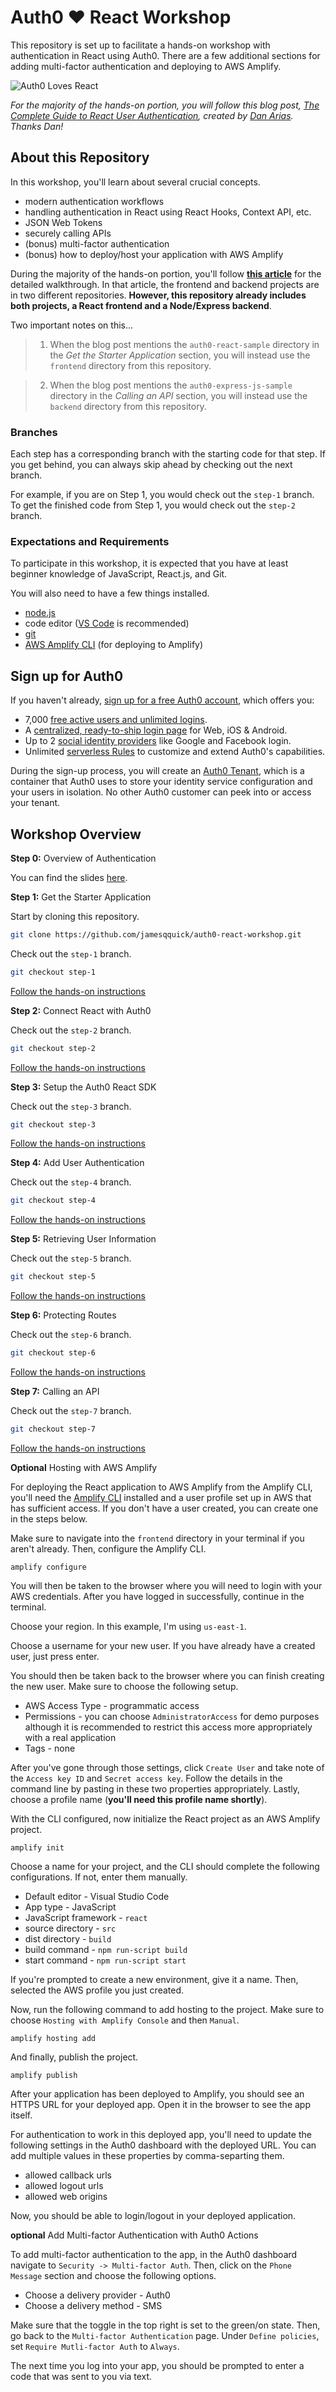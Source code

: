 # Auth0 ♥️ React Workshop

This repository is set up to facilitate a hands-on workshop with authentication in React using Auth0. There are a few additional sections for adding multi-factor authentication and deploying to AWS Amplify.

![Auth0 Loves React](./images/auth0-react.jpg)

_For the majority of the hands-on portion, you will follow this blog post, [The Complete Guide to React User Authentication](https://auth0.com/blog/complete-guide-to-react-user-authentication/), created by [Dan Arias](https://auth0.com/blog/authors/dan-arias/). Thanks Dan!_

## About this Repository

In this workshop, you'll learn about several crucial concepts.

-   modern authentication workflows
-   handling authentication in React using React Hooks, Context API, etc.
-   JSON Web Tokens
-   securely calling APIs
-   (bonus) multi-factor authentication
-   (bonus) how to deploy/host your application with AWS Amplify

During the majority of the hands-on portion, you'll follow **[this article](https://auth0.com/blog/complete-guide-to-react-user-authentication/)** for the detailed walkthrough. In that article, the frontend and backend projects are in two different repositories. **However, this repository already includes both projects, a React frontend and a Node/Express backend**.

Two important notes on this...

> 1. When the blog post mentions the `auth0-react-sample` directory in the _Get the Starter Application_ section, you will instead use the `frontend` directory from this repository.

> 2. When the blog post mentions the `auth0-express-js-sample` directory in the _Calling an API_ section, you will instead use the `backend` directory from this repository.

### Branches

Each step has a corresponding branch with the starting code for that step. If you get behind, you can always skip ahead by checking out the next branch.

For example, if you are on Step 1, you would check out the `step-1` branch. To get the finished code from Step 1, you would check out the `step-2` branch.

### Expectations and Requirements

To participate in this workshop, it is expected that you have at least beginner knowledge of JavaScript, React.js, and Git.

You will also need to have a few things installed.

-   [node.js](https://nodejs.org/en/download/)
-   code editor ([VS Code](https://code.visualstudio.com/) is recommended)
-   [git](https://git-scm.com/book/en/v2/Getting-Started-Installing-Git/)
-   [AWS Amplify CLI](https://docs.amplify.aws/cli) (for deploying to Amplify)

## Sign up for Auth0

If you haven't already, [sign up for a free Auth0 account](https://a0.to/react-workshop-signup), which offers you:

-   7,000 [free active users and unlimited logins](https://auth0.com/pricing/).
-   A [centralized, ready-to-ship login page](https://auth0.com/universal-login) for Web, iOS & Android.
-   Up to 2 [social identity providers](https://auth0.com/docs/connections/identity-providers-social) like Google and Facebook login.
-   Unlimited [serverless Rules](https://auth0.com/docs/rules/current) to customize and extend Auth0's capabilities.

During the sign-up process, you will create an [Auth0 Tenant](https://auth0.com/docs/getting-started/the-basics#account-and-tenants), which is a container that Auth0 uses to store your identity service configuration and your users in isolation. No other Auth0 customer can peek into or access your tenant.

## Workshop Overview

**Step 0:** Overview of Authentication

You can find the slides [here](https://a0.to/react-workshop-slides).

**Step 1:** Get the Starter Application

Start by cloning this repository.

```bash
git clone https://github.com/jamesqquick/auth0-react-workshop.git
```

Check out the `step-1` branch.

```bash
git checkout step-1
```

[Follow the hands-on instructions](https://auth0.com/blog/complete-guide-to-react-user-authentication/#Get-the-Starter-Application)

**Step 2:** Connect React with Auth0

Check out the `step-2` branch.

```bash
git checkout step-2
```

[Follow the hands-on instructions](https://auth0.com/blog/complete-guide-to-react-user-authentication/#Connect-React-with-Auth0)

**Step 3:** Setup the Auth0 React SDK

Check out the `step-3` branch.

```bash
git checkout step-3
```

[Follow the hands-on instructions](https://auth0.com/blog/complete-guide-to-react-user-authentication/#Set-Up-the-Auth0-React-SDK)

**Step 4:** Add User Authentication

Check out the `step-4` branch.

```bash
git checkout step-4
```

[Follow the hands-on instructions](https://auth0.com/blog/complete-guide-to-react-user-authentication/#Add-User-Authentication)

**Step 5:** Retrieving User Information

Check out the `step-5` branch.

```bash
git checkout step-5
```

[Follow the hands-on instructions](https://auth0.com/blog/complete-guide-to-react-user-authentication/#Retrieving-User-Information)

**Step 6:** Protecting Routes

Check out the `step-6` branch.

```bash
git checkout step-6
```

[Follow the hands-on instructions](https://auth0.com/blog/complete-guide-to-react-user-authentication/#Protecting-Routes)

**Step 7:** Calling an API

Check out the `step-7` branch.

```bash
git checkout step-7
```

[Follow the hands-on instructions](https://auth0.com/blog/complete-guide-to-react-user-authentication/#Calling-an-API)

**Optional** Hosting with AWS Amplify

For deploying the React application to AWS Amplify from the Amplify CLI, you'll need the [Amplify CLI](https://docs.amplify.aws/cli/start/install) installed and a user profile set up in AWS that has sufficient access. If you don't have a user created, you can create one in the steps below.

Make sure to navigate into the `frontend` directory in your terminal if you aren't already. Then, configure the Amplify CLI.

`amplify configure`

You will then be taken to the browser where you will need to login with your AWS credentials. After you have logged in successfully, continue in the terminal.

Choose your region. In this example, I'm using `us-east-1`.

Choose a username for your new user. If you have already have a created user, just press enter.

You should then be taken back to the browser where you can finish creating the new user. Make sure to choose the following setup.

-   AWS Access Type - programmatic access
-   Permissions - you can choose `AdministratorAccess` for demo purposes although it is recommended to restrict this access more appropriately with a real application
-   Tags - none

After you've gone through those settings, click `Create User` and take note of the `Access key ID` and `Secret access key`. Follow the details in the command line by pasting in these two properties appropriately. Lastly, choose a profile name (**you'll need this profile name shortly**).

With the CLI configured, now initialize the React project as an AWS Amplify project.

`amplify init`

Choose a name for your project, and the CLI should complete the following configurations. If not, enter them manually.

-   Default editor - Visual Studio Code
-   App type - JavaScript
-   JavaScript framework - `react`
-   source directory - `src`
-   dist directory - `build`
-   build command - `npm run-script build`
-   start command - `npm run-script start`

If you're prompted to create a new environment, give it a name. Then, selected the AWS profile you just created.

Now, run the following command to add hosting to the project. Make sure to choose `Hosting with Amplify Console` and then `Manual`.

`amplify hosting add`

And finally, publish the project.

`amplify publish`

After your application has been deployed to Amplify, you should see an HTTPS URL for your deployed app. Open it in the browser to see the app itself.

For authentication to work in this deployed app, you'll need to update the following settings in the Auth0 dashboard with the deployed URL. You can add multiple values in these properties by comma-separting them.

-   allowed callback urls
-   allowed logout urls
-   allowed web origins

Now, you should be able to login/logout in your deployed application.

**optional** Add Multi-factor Authentication with Auth0 Actions

To add multi-factor authentication to the app, in the Auth0 dashboard navigate to `Security -> Multi-factor Auth`. Then, click on the `Phone Message` section and choose the following options.

-   Choose a delivery provider - Auth0
-   Choose a delivery method - SMS

Make sure that the toggle in the top right is set to the green/on state. Then, go back to the `Multi-factor Authentication` page. Under `Define policies`, set `Require Mutli-factor Auth` to `Always`.

The next time you log into your app, you should be prompted to enter a code that was sent to you via text.
